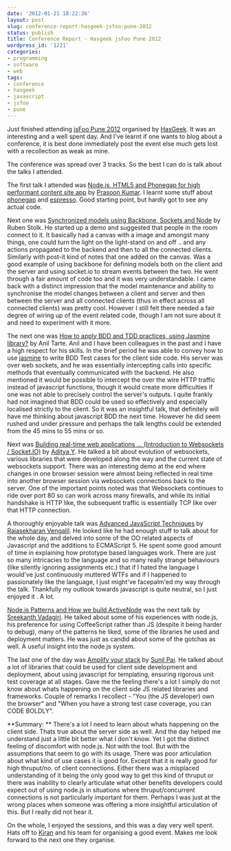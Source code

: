 ```yaml
---
date: '2012-01-21 18:22:36'
layout: post
slug: conference-report-hasgeek-jsfoo-pune-2012
status: publish
title: Conference Report - Hasgeek jsFoo Pune 2012
wordpress_id: '1221'
categories:
- programming
- software
- web
tags:
- conference
- hasgeek
- javascript
- jsfoo
- pune
---
```


Just finished attending [jsFoo Pune 2012](http://jsfoo.in/pune2012/) organised by [HasGeek](http://hasgeek.com/). It was an interesting and a well spent day. And I've learnt if one wants to blog about a conference, it is best done immediately post the event else much gets lost with a recollection as weak as mine.

The conference was spread over 3 tracks. So the best I can do is talk about the talks I attended. 

The first talk I attended was [Node.js, HTML5 and Phonegap for high performant content site app](http://funnel.hasgeek.com/jsfoo-pune/179-node-js-html5-and-phoegap-for-high-performant-content-site-app) by [Prasoon Kumar](https://twitter.com/#!/prasoonk). I learnt some stuff about [phonegap](http://phonegap.com/) and [espresso](http://the-m-project.org/friends/espresso/). Good starting point, but hardly got to see any actual code. 

Next one was [Synchronized models using Backbone, Sockets and Node](http://funnel.hasgeek.com/jsfoo-pune/106-synchronized-models-using-backbone-sockets-and-node) by Ruben Stolk. He started up a demo and suggested that people in the room connect to it. It basically had a canvas with a image and amongst many things, one could turn the light on the light-stand on and off .. and any actions propagated to the backend and then to all the connected clients. Similarly with post-it kind of notes that one added on the canvas. Was a good example of using backbone for defining models both on the client and the server and using socket.io to stream events between the two. He went through a fair amount of code too and it was very understandable. I came back with a distinct impression that the model maintenance and ability to synchronise the model changes between a client and server and then between the server and all connected clients (thus in effect across all connected clients) was pretty cool. However I still felt there needed a fair degree of wiring up of the event related code, though I am not sure about it and need to experiment with it more.

The next one was [How to apply BDD and TDD practices, using Jasmine library?](http://funnel.hasgeek.com/jsfoo-pune/181-how-to-apply-bdd-and-tdd-practices-using-jasmine-library) by Anil Tarte. Anil and I have been colleagues in the past and I have a high respect for his skills. In the brief period he was able to convey how to use [jasmine](http://pivotal.github.com/jasmine/) to write BDD Test cases for the client side code. His server was over web sockets, and he was essentially intercepting calls into specific methods that eventually communicated with the backend. He also mentioned it would be possible to intercept the over the wire HTTP traffic instead of javascript functions, though it would create more difficulties if one was not able to precisely control the server's outputs. I quite frankly had not imagined that BDD could be used so effectively and especially localised strictly to the client. So it was an insightful talk, that definitely will have me thinking about javascript BDD the next time. However he did seem rushed and under pressure and perhaps the talk lengths could be extended from the 45 mins to 55 mins or so.

Next was [Building real-time web applications ... (Introduction to Websockets / Socket.IO)](http://funnel.hasgeek.com/jsfoo-pune/175-building-real-time-web-applications-introduction-to-websockets-socket-io) by [Aditya Y](https://twitter.com/#!/netroy). He talked a bit about evolution of websockets, various libraries that were developed along the way and the current state of websockets support. There was an interesting demo at the end where changes in one browser session were almost being reflected in real time into another browser session via websockets connections back to the server. One of the important points noted was that Websockets continues to ride over port 80 so can work across many firewalls, and while its initial handshake is HTTP like, the subsequent traffic is essentially TCP like over that HTTP connection.

A thoroughly enjoyable talk was [Advanced JavaScript Techniques](http://funnel.hasgeek.com/jsfoo-pune/170-advanced-javascript-techniques) by [Rajasekharan Vengalil](https://twitter.com/#!/avranju). He looked like he had enough stuff to talk about for the whole day, and delved into some of the OO related aspects of Javascript and the additions to ECMAScript 5. He spent some good amount of time in explaining how prototype based languages work. There are just so many intricacies to the language and so many really strange behaviours (like silently ignoring assignments etc.) that if I hated the language I would've just continuously muttered WTFs and if I happened to passionately like the language, I just might've facepalm'ed my way through the talk. Thankfully my outlook towards javascript is quite neutral, so I just enjoyed it . A lot.

[Node.js Patterns and How we build ActiveNode](http://funnel.hasgeek.com/jsfoo-pune/162-node-js-patterns-and-how-we-build-activenode) was the next talk by [Sreekanth Vadagiri](https://twitter.com/#!/sreeix). He talked about some of his experiences with node.js, his preference for using CoffeeScript rather than JS (despite it being harder to debug), many of the patterns he liked, some of the libraries he used and deployment matters. He was just as candid about some of the gotchas as well. A useful insight into the node.js system.

The last one of the day was [Amplify your stack](http://funnel.hasgeek.com/jsfoo-pune/180-amplify-your-stack) by [Sunil Pai](https://twitter.com/#!/threepointone). He talked about a lot of libraries that could be used for client side development and deployment, about using javascript for templating, ensuring rigorous unit test coverage at all stages. Gave me the feeling there's a lot I simply do not know about whats happening on the client side JS related libraries and frameworks. Couple of remarks I recollect - "You (the JS developer) own the browser" and "When you have a strong test case coverage, you can CODE BOLDLY". 

**Summary: ** There's a lot I need to learn about whats happening on the client side. Thats true about the server side as well. And the day helped me understand just a little bit better what I don't know. Yet I got the distinct feeling of discomfort with node.js. Not with the tool. But with the assumptions that seem to go with its usage. There was poor articulation about what kind of use cases it is good for. Except that it is really good for high thruput/no. of client connections. Either there was a misplaced understanding of it being the only good way to get this kind of thruput or there was inability to clearly articulate what other benefits developers could expect out of using node.js in situations where thruput/concurrent connections is not particularly important for them. Perhaps I was just at the wrong places when someone was offering a more insightful articulation of this. But I really did not hear it. 

On the whole, I enjoyed the sessions, and this was a day very well spent. Hats off to [Kiran](https://twitter.com/#!/jackerhack) and his team for organising a good event. Makes me look forward to the next one they organise.
